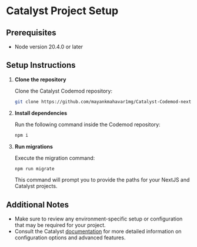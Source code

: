 # Catalyst Project Setup

## Prerequisites

- Node version 20.4.0 or later

## Setup Instructions

1. **Clone the repository**

   Clone the Catalyst Codemod repository:

   ```bash
   git clone https://github.com/mayankmahavar1mg/Catalyst-Codemod-nextJs.git
   ```

2. **Install dependencies**

   Run the following command inside the Codemod repository:

   ```bash
   npm i
   ```

3. **Run migrations**

   Execute the migration command:

   ```bash
   npm run migrate
   ```

   This command will prompt you to provide the paths for your NextJS and Catalyst projects.

## Additional Notes

- Make sure to review any environment-specific setup or configuration that may be required for your project.
- Consult the Catalyst [documentation](https://catalyst.1mg.com/public_docs/) for more detailed information on configuration options and advanced features.
